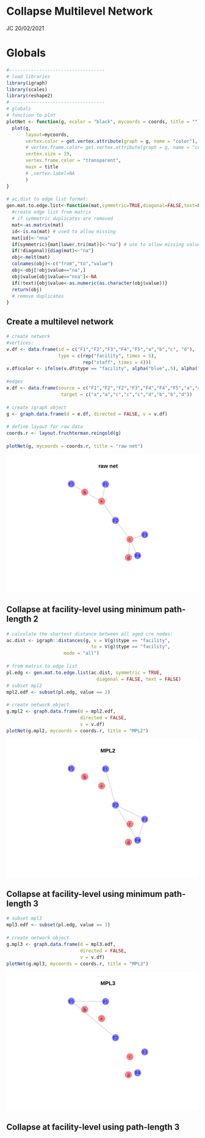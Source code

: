 Collapse Multilevel Network
================
JC
20/02/2021

# Globals

``` r
#-----------------------------------
# load libraries
library(igraph)
library(scales)
library(reshape2)
#-----------------------------------
# globals
# function to plot
plotNet <- function(g, ecolor = "black", mycoords = coords, title = ""){
  plot(g, 
       layout=mycoords,
       vertex.color = get.vertex.attribute(graph = g, name = "color"),
       # vertex.frame.color= get.vertex.attribute(graph = g, name = "color"),
       vertex.size = 19,
       vertex.frame.color = "transparent",
       main = title
       # ,vertex.label=NA
       )
}

# ac.dist to edge list format:
gen.mat.to.edge.list<-function(mat,symmetric=TRUE,diagonal=FALSE,text=FALSE){
  #create edge list from matrix
  # if symmetric duplicates are removed
  mat<-as.matrix(mat)
  id<-is.na(mat) # used to allow missing
  mat[id]<-"nna"
  if(symmetric){mat[lower.tri(mat)]<-"na"} # use to allow missing values
  if(!diagonal){diag(mat)<-"na"}
  obj<-melt(mat)
  colnames(obj)<-c("from","to","value")
  obj<-obj[!obj$value=="na",]
  obj$value[obj$value=="nna"]<-NA
  if(!text){obj$value<-as.numeric(as.character(obj$value))}
  return(obj)
  # remove duplicates
}
```

## Create a multilevel network

``` r
# create network
#vertices:
v.df <- data.frame(id = c("F1","F2","F3","F4","F5","a","b","c", "d"),
                   type = c(rep("facility", times = 5),
                            rep("staff", times = 4)))
v.df$color <- ifelse(v.df$type == "facility", alpha("blue",.5), alpha("red",.5))

#edges
e.df <- data.frame(source = c("F1","F2","F2","F3","F4","F4","F5","a","c"),
                    target = c("a","a","c","c","c","d","b","b","d"))

# create igraph object
g <- graph.data.frame(d = e.df, directed = FALSE, v = v.df)

# define layout for raw data
coords.r <- layout.fruchterman.reingold(g)

plotNet(g, mycoords = coords.r, title = "raw net")
```

![](collapseNet_files/figure-gfm/raw%20net-1.png)<!-- -->

## Collapse at facility-level using minimum path-length 2

``` r
# calculate the shortest distance between all aged cre nodes:
ac.dist <- igraph::distances(g, v = V(g)$type == "facility", 
                               to = V(g)$type == "facility",
                     mode = "all")

# from matrix to edge list
pl.edg <- gen.mat.to.edge.list(ac.dist, symmetric = TRUE,
                                 diagonal = FALSE, text = FALSE)
# subset mpl2
mpl2.edf <- subset(pl.edg, value == 2)

# create network object
g.mpl2 <- graph.data.frame(d = mpl2.edf,
                           directed = FALSE,
                           v = v.df)
plotNet(g.mpl2, mycoords = coords.r, title = "MPL2")
```

![](collapseNet_files/figure-gfm/MPL2-1.png)<!-- -->

## Collapse at facility-level using minimum path-length 3

``` r
# subset mpl3
mpl3.edf <- subset(pl.edg, value == 3)

# create network object
g.mpl3 <- graph.data.frame(d = mpl3.edf,
                           directed = FALSE,
                           v = v.df)
plotNet(g.mpl3, mycoords = coords.r, title = "MPL3")
```

![](collapseNet_files/figure-gfm/MPL3-1.png)<!-- -->

## Collapse at facility-level using path-length 3
